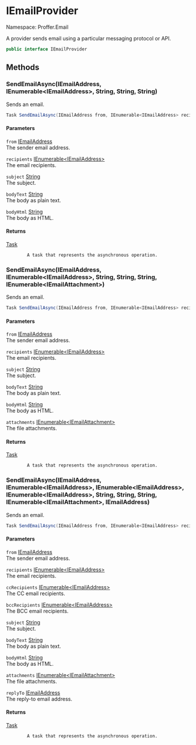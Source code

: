 # IEmailProvider

Namespace: Proffer.Email

A provider sends email using a particular messaging protocol or API.

```csharp
public interface IEmailProvider
```

## Methods

### **SendEmailAsync(IEmailAddress, IEnumerable&lt;IEmailAddress&gt;, String, String, String)**

Sends an email.

```csharp
Task SendEmailAsync(IEmailAddress from, IEnumerable<IEmailAddress> recipients, string subject, string bodyText, string bodyHtml)
```

#### Parameters

`from` [IEmailAddress](./proffer.email.iemailaddress)<br>
The sender email address.

`recipients` [IEnumerable&lt;IEmailAddress&gt;](https://docs.microsoft.com/en-us/dotnet/api/system.collections.generic.ienumerable-1)<br>
The email recipients.

`subject` [String](https://docs.microsoft.com/en-us/dotnet/api/system.string)<br>
The subject.

`bodyText` [String](https://docs.microsoft.com/en-us/dotnet/api/system.string)<br>
The body as plain text.

`bodyHtml` [String](https://docs.microsoft.com/en-us/dotnet/api/system.string)<br>
The body as HTML.

#### Returns

[Task](https://docs.microsoft.com/en-us/dotnet/api/system.threading.tasks.task)<br>

            A task that represents the asynchronous operation.

### **SendEmailAsync(IEmailAddress, IEnumerable&lt;IEmailAddress&gt;, String, String, String, IEnumerable&lt;IEmailAttachment&gt;)**

Sends an email.

```csharp
Task SendEmailAsync(IEmailAddress from, IEnumerable<IEmailAddress> recipients, string subject, string bodyText, string bodyHtml, IEnumerable<IEmailAttachment> attachments)
```

#### Parameters

`from` [IEmailAddress](./proffer.email.iemailaddress)<br>
The sender email address.

`recipients` [IEnumerable&lt;IEmailAddress&gt;](https://docs.microsoft.com/en-us/dotnet/api/system.collections.generic.ienumerable-1)<br>
The email recipients.

`subject` [String](https://docs.microsoft.com/en-us/dotnet/api/system.string)<br>
The subject.

`bodyText` [String](https://docs.microsoft.com/en-us/dotnet/api/system.string)<br>
The body as plain text.

`bodyHtml` [String](https://docs.microsoft.com/en-us/dotnet/api/system.string)<br>
The body as HTML.

`attachments` [IEnumerable&lt;IEmailAttachment&gt;](https://docs.microsoft.com/en-us/dotnet/api/system.collections.generic.ienumerable-1)<br>
The file attachments.

#### Returns

[Task](https://docs.microsoft.com/en-us/dotnet/api/system.threading.tasks.task)<br>

            A task that represents the asynchronous operation.

### **SendEmailAsync(IEmailAddress, IEnumerable&lt;IEmailAddress&gt;, IEnumerable&lt;IEmailAddress&gt;, IEnumerable&lt;IEmailAddress&gt;, String, String, String, IEnumerable&lt;IEmailAttachment&gt;, IEmailAddress)**

Sends an email.

```csharp
Task SendEmailAsync(IEmailAddress from, IEnumerable<IEmailAddress> recipients, IEnumerable<IEmailAddress> ccRecipients, IEnumerable<IEmailAddress> bccRecipients, string subject, string bodyText, string bodyHtml, IEnumerable<IEmailAttachment> attachments, IEmailAddress replyTo)
```

#### Parameters

`from` [IEmailAddress](./proffer.email.iemailaddress)<br>
The sender email address.

`recipients` [IEnumerable&lt;IEmailAddress&gt;](https://docs.microsoft.com/en-us/dotnet/api/system.collections.generic.ienumerable-1)<br>
The email recipients.

`ccRecipients` [IEnumerable&lt;IEmailAddress&gt;](https://docs.microsoft.com/en-us/dotnet/api/system.collections.generic.ienumerable-1)<br>
The CC email recipients.

`bccRecipients` [IEnumerable&lt;IEmailAddress&gt;](https://docs.microsoft.com/en-us/dotnet/api/system.collections.generic.ienumerable-1)<br>
The BCC email recipients.

`subject` [String](https://docs.microsoft.com/en-us/dotnet/api/system.string)<br>
The subject.

`bodyText` [String](https://docs.microsoft.com/en-us/dotnet/api/system.string)<br>
The body as plain text.

`bodyHtml` [String](https://docs.microsoft.com/en-us/dotnet/api/system.string)<br>
The body as HTML.

`attachments` [IEnumerable&lt;IEmailAttachment&gt;](https://docs.microsoft.com/en-us/dotnet/api/system.collections.generic.ienumerable-1)<br>
The file attachments.

`replyTo` [IEmailAddress](./proffer.email.iemailaddress)<br>
The reply-to email address.

#### Returns

[Task](https://docs.microsoft.com/en-us/dotnet/api/system.threading.tasks.task)<br>

            A task that represents the asynchronous operation.

